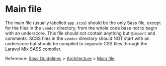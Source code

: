 # Main file

The main file (usually labelled `app.scss`) should be the only Sass file, except for the files in the `vendor` directory, from the whole code base not to begin with an underscore. This file should not contain anything but `@import` and comments.
SCSS files in the `vendor` directory should NOT start with an underscore but should be compiled to separate CSS files through the Laravel Mix SASS compiler.

Reference: [Sass Guidelines](http://sass-guidelin.es/) > [Architecture](http://sass-guidelin.es/#architecture) > [Main file](http://sass-guidelin.es/#main-file)
